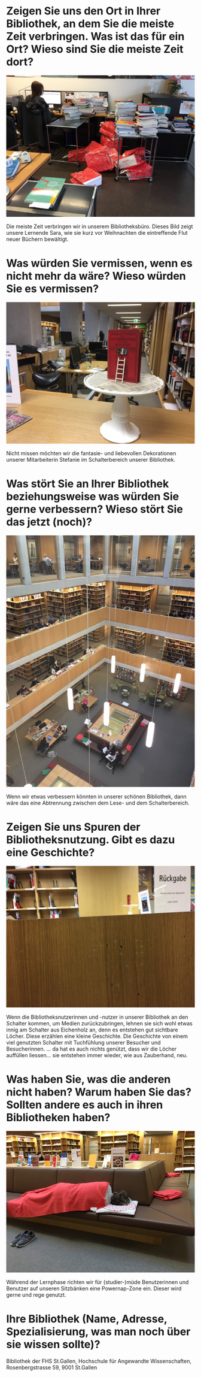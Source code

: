 Zeigen Sie uns den Ort in Ihrer Bibliothek, an dem Sie die meiste Zeit verbringen. Was ist das für ein Ort? Wieso sind Sie die meiste Zeit dort?
================================================================================================================================================

![](img/sara.jpg)

Die meiste Zeit verbringen wir in unserem Bibliotheksbüro. Dieses Bild
zeigt unsere Lernende Sara, wie sie kurz vor Weihnachten die
eintreffende Flut neuer Büchern bewältigt.

Was würden Sie vermissen, wenn es nicht mehr da wäre? Wieso würden Sie es vermissen?
====================================================================================

![](img/deko.jpg)

Nicht missen möchten wir die fantasie- und liebevollen Dekorationen
unserer Mitarbeiterin Stefanie im Schalterbereich unserer Bibliothek.

Was stört Sie an Ihrer Bibliothek beziehungsweise was würden Sie gerne verbessern? Wieso stört Sie das jetzt (noch)?
====================================================================================================================

![](img/bibliothek.jpg)

Wenn wir etwas verbessern könnten in unserer schönen Bibliothek, dann
wäre das eine Abtrennung zwischen dem Lese- und dem Schalterbereich.

Zeigen Sie uns Spuren der Bibliotheksnutzung. Gibt es dazu eine Geschichte?
===========================================================================

![](img/spuren-bibliotheksnutzung.jpg)

Wenn die Bibliotheksnutzerinnen und -nutzer in unserer Bibliothek an den
Schalter kommen, um Medien zurückzubringen, lehnen sie sich wohl etwas
innig am Schalter aus Eichenholz an, denn es entstehen gut sichtbare
Löcher. Diese erzählen eine kleine Geschichte. Die Geschichte von einem
viel genutzten Schalter mit Tuchfühlung unserer Besucher und
Besucherinnen. ... da hat es auch nichts genützt, dass wir die Löcher
auffüllen liessen... sie entstehen immer wieder, wie aus Zauberhand,
neu.

Was haben Sie, was die anderen nicht haben? Warum haben Sie das? Sollten andere es auch in ihren Bibliotheken haben?
====================================================================================================================

![](img/powernap-zone.jpg)

Während der Lernphase richten wir für (studier-)müde Benutzerinnen und
Benutzer auf unseren Sitzbänken eine Powernap-Zone ein. Dieser wird
gerne und rege genutzt.

Ihre Bibliothek (Name, Adresse, Spezialisierung, was man noch über sie wissen sollte)?
======================================================================================

Bibliothek der FHS St.Gallen, Hochschule für Angewandte Wissenschaften,
Rosenbergstrasse 59, 9001 St.Gallen